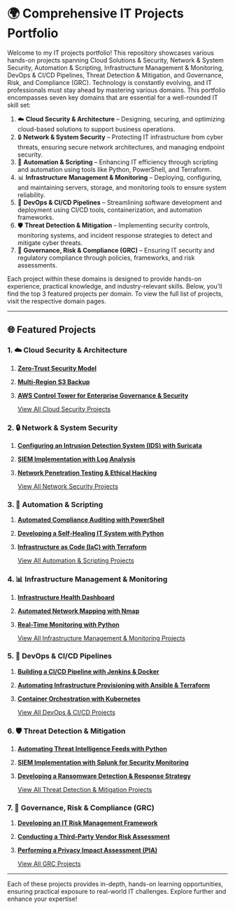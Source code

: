 # 🌍 Comprehensive IT Projects Portfolio

Welcome to my IT projects portfolio! This repository showcases various hands-on projects spanning Cloud Solutions & Security, Network & System Security, Automation & Scripting, Infrastructure Management & Monitoring, DevOps & CI/CD Pipelines, Threat Detection & Mitigation, and Governance, Risk, and Compliance (GRC). Technology is constantly evolving, and IT professionals must stay ahead by mastering various domains. This portfolio encompasses seven key domains that are essential for a well-rounded IT skill set:

1. ☁️ **Cloud Security & Architecture** – Designing, securing, and optimizing cloud-based solutions to support business operations.
2. 🔒 **Network & System Security** – Protecting IT infrastructure from cyber threats, ensuring secure network architectures, and managing endpoint security.
3. 🤖 **Automation & Scripting** – Enhancing IT efficiency through scripting and automation using tools like Python, PowerShell, and Terraform.
4. 📊 **Infrastructure Management & Monitoring** – Deploying, configuring, and maintaining servers, storage, and monitoring tools to ensure system reliability.
5. 🚀 **DevOps & CI/CD Pipelines** – Streamlining software development and deployment using CI/CD tools, containerization, and automation frameworks.
6. 🛡️ **Threat Detection & Mitigation** – Implementing security controls, monitoring systems, and incident response strategies to detect and mitigate cyber threats.
7. 📜 **Governance, Risk & Compliance (GRC)** – Ensuring IT security and regulatory compliance through policies, frameworks, and risk assessments.

Each project within these domains is designed to provide hands-on experience, practical knowledge, and industry-relevant skills. Below, you'll find the top 3 featured projects per domain. To view the full list of projects, visit the respective domain pages.

---

## 🌐 Featured Projects

### 1. ☁️ **Cloud Security & Architecture**
1. **[Zero-Trust Security Model](IT_Projects/Cloud_Security/Zero_Trust_Security_Model.md)**
2. **[Multi-Region S3 Backup](IT_Projects/Cloud_Security/Multi-Region_S3_Backup.md)**
3. **[AWS Control Tower for Enterprise Governance & Security](IT_Projects/Cloud_Security/AWS_Control_Tower.md)**

    [View All Cloud Security Projects](IT_Projects/Cloud_Security/cloud-security.md)

### 2. 🔒 **Network & System Security**
1. **[Configuring an Intrusion Detection System (IDS) with Suricata](IT_Projects/Network_Security/Intrusion_Detection_Suricata.md)**
2. **[SIEM Implementation with Log Analysis](IT_Projects/Network_Security/SIEM_Log_Analysis.md)**
3. **[Network Penetration Testing & Ethical Hacking](IT_Projects/Network_Security/Firewall_Rule_Audit.md)**

    [View All Network Security Projects](IT_Projects/Network_Security/network-security.md)

### 3. 🤖 **Automation & Scripting**
1. **[Automated Compliance Auditing with PowerShell](IT_Projects/Automation/Compliance_Auditing_PowerShell.md)**
2. **[Developing a Self-Healing IT System with Python](IT_Projects/Automation/Self-Healing_IT_System.md)**
3. **[Infrastructure as Code (IaC) with Terraform](IT_Projects/Automation/Infrastructure_as_Code_Terraform.md)**

    [View All Automation & Scripting Projects](IT_Projects/Automation/automation-scripting.md)

### 4. 📊 **Infrastructure Management & Monitoring**
1. **[Infrastructure Health Dashboard](IT_Projects/Infrastructure/Infrastructure_Health_Dashboard.md)**
2. **[Automated Network Mapping with Nmap](IT_Projects/Infrastructure/Automated_Network_Mapping.md)**
3. **[Real-Time Monitoring with Python](IT_Projects/Infrastructure/Real-Time_Monitoring.md)**

    [View All Infrastructure Management & Monitoring Projects](IT_Projects/Infrastructure/infrastructure-monitoring.md)

### 5. 🚀 **DevOps & CI/CD Pipelines**
1. **[Building a CI/CD Pipeline with Jenkins & Docker](IT_Projects/DevOps/CI_CD_Pipeline_Jenkins_Docker.md)**
2. **[Automating Infrastructure Provisioning with Ansible & Terraform](IT_Projects/DevOps/Infrastructure_Provisioning_Ansible_Terraform.md)**
3. **[Container Orchestration with Kubernetes](IT_Projects/DevOps/Kubernetes_Container_Orchestration.md)**

    [View All DevOps & CI/CD Projects](IT_Projects/DevOps/devops-ci-cd.md)

### 6. 🛡️ **Threat Detection & Mitigation**
1. **[Automating Threat Intelligence Feeds with Python](IT_Projects/Threat_Detection/Threat_Intelligence_Automation.md)**
2. **[SIEM Implementation with Splunk for Security Monitoring](IT_Projects/Threat_Detection/SIEM_Implementation_Splunk.md)**
3. **[Developing a Ransomware Detection & Response Strategy](IT_Projects/Threat_Detection/Ransomware_Detection_Response.md)**

    [View All Threat Detection & Mitigation Projects](IT_Projects/Threat_Detection/threat-detection.md)

### 7. 📜 **Governance, Risk & Compliance (GRC)**
1. **[Developing an IT Risk Management Framework](IT_Projects/GRC/IT_Risk_Management_Framework.md)**
2. **[Conducting a Third-Party Vendor Risk Assessment](IT_Projects/GRC/Third-Party_Vendor_Risk_Assessment.md)**
3. **[Performing a Privacy Impact Assessment (PIA)](IT_Projects/GRC/Privacy_Impact_Assessment.md)**

    [View All GRC Projects](IT_Projects/GRC/grc.md)

---

Each of these projects provides in-depth, hands-on learning opportunities, ensuring practical exposure to real-world IT challenges. Explore further and enhance your expertise!
